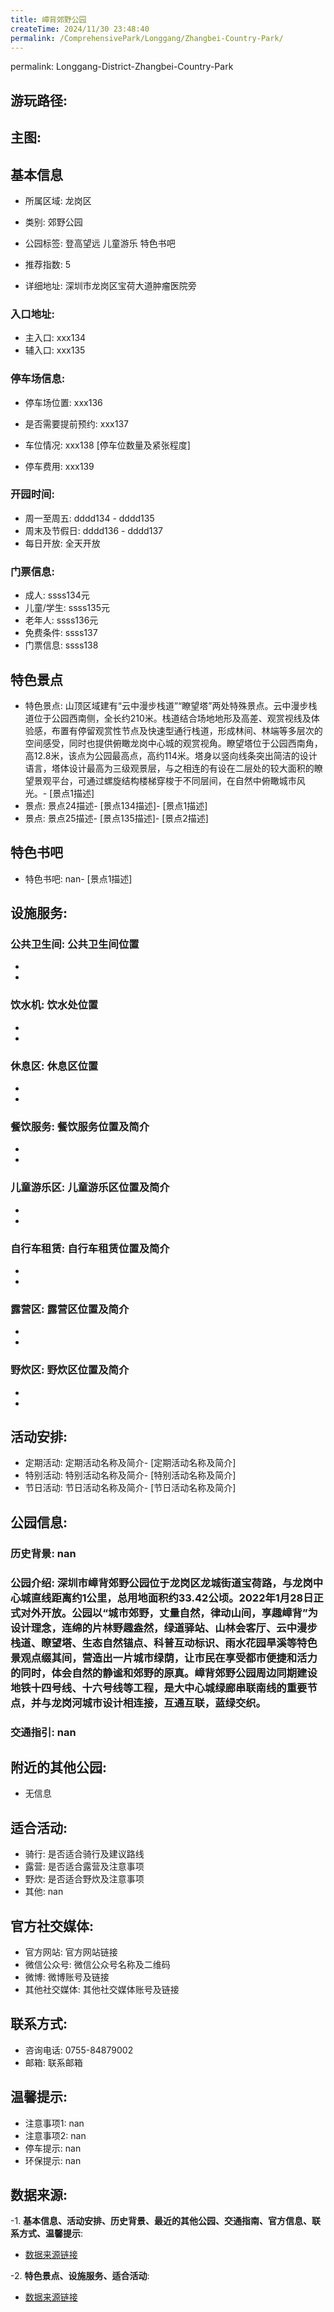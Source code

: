```yaml
---
title: 嶂背郊野公园
createTime: 2024/11/30 23:48:40
permalink: /ComprehensivePark/Longgang/Zhangbei-Country-Park/
---
```

permalink: Longgang-District-Zhangbei-Country-Park
## 游玩路径:

## 主图:
<ImageCard
image="https://cgj.sz.gov.cn/img/4/4005/4005926/10775157.jpg"
title= "嶂背郊野公园"
description= "深圳市嶂背郊野公园位于龙岗区龙城街道宝荷路，与龙岗中心城直线距离约1公里，总用地面积约33.42公顷。2022年1月28日正式对外开放。公园以“城市郊野，丈量自"
date="2024/11/30"
href="/"
author="深圳公园"
/>

## 基本信息

- 所属区域: 龙岗区

- 类别: 郊野公园

- 公园标签: 登高望远 儿童游乐 特色书吧

- 推荐指数: 5

- 详细地址: 深圳市龙岗区宝荷大道肿瘤医院旁

### 入口地址:
- 主入口: xxx134
- 辅入口: xxx135
### 停车场信息:
- 停车场位置: xxx136

- 是否需要提前预约: xxx137

- 车位情况: xxx138 [停车位数量及紧张程度]

- 停车费用: xxx139

### 开园时间:
- 周一至周五: dddd134 - dddd135
- 周末及节假日: dddd136 - dddd137
- 每日开放: 全天开放

### 门票信息:
- 成人: ssss134元
- 儿童/学生: ssss135元
- 老年人: ssss136元
- 免费条件: ssss137
- 门票信息: ssss138
## 特色景点
- 特色景点: 山顶区域建有“云中漫步栈道”“瞭望塔”两处特殊景点。云中漫步栈道位于公园西南侧，全长约210米。栈道结合场地地形及高差、观赏视线及体验感，布置有停留观赏性节点及快速型通行栈道，形成林间、林端等多层次的空间感受，同时也提供俯瞰龙岗中心城的观赏视角。瞭望塔位于公园西南角，高12.8米，该点为公园最高点，高约114米。塔身以竖向线条突出简洁的设计语言，塔体设计最高为三级观景层，与之相连的有设在二层处的较大面积的瞭望景观平台，可通过螺旋结构楼梯穿梭于不同层间，在自然中俯瞰城市风光。- [景点1描述]
- 景点: 景点24描述- [景点134描述]- [景点1描述]
- 景点: 景点25描述- [景点135描述]- [景点2描述]
## 特色书吧
- 特色书吧: nan- [景点1描述]
## 设施服务:
### 公共卫生间: 公共卫生间位置
- 
- 
### 饮水机: 饮水处位置
- 
- 
### 休息区: 休息区位置
- 
- 
### 餐饮服务: 餐饮服务位置及简介
- 
- 
### 儿童游乐区: 儿童游乐区位置及简介
- 
- 
### 自行车租赁: 自行车租赁位置及简介
- 
- 
### 露营区: 露营区位置及简介
- 
- 
### 野炊区: 野炊区位置及简介

- 
- 
## 活动安排:
- 定期活动: 定期活动名称及简介- [定期活动名称及简介]
- 特别活动: 特别活动名称及简介- [特别活动名称及简介]
- 节日活动: 节日活动名称及简介- [节日活动名称及简介]
## 公园信息:
### 历史背景: nan
### 公园介绍: 深圳市嶂背郊野公园位于龙岗区龙城街道宝荷路，与龙岗中心城直线距离约1公里，总用地面积约33.42公顷。2022年1月28日正式对外开放。公园以“城市郊野，丈量自然，律动山间，享趣嶂背”为设计理念，连绵的片林野趣盎然，绿道驿站、山林会客厅、云中漫步栈道、瞭望塔、生态自然锚点、科普互动标识、雨水花园旱溪等特色景观点缀其间，营造出一片城市绿荫，让市民在享受都市便捷和活力的同时，体会自然的静谧和郊野的原真。嶂背郊野公园周边同期建设地铁十四号线、十六号线等工程，是大中心城绿廊串联南线的重要节点，并与龙岗河城市设计相连接，互通互联，蓝绿交织。
### 交通指引: nan

## 附近的其他公园:
- 无信息

## 适合活动:
- 骑行: 是否适合骑行及建议路线
- 露营: 是否适合露营及注意事项
- 野炊: 是否适合野炊及注意事项
- 其他: nan

## 官方社交媒体:
- 官方网站: 官方网站链接
- 微信公众号: 微信公众号名称及二维码
- 微博: 微博账号及链接
- 其他社交媒体: 其他社交媒体账号及链接

## 联系方式:
- 咨询电话: 0755-84879002
- 邮箱: 联系邮箱

## 温馨提示:
- 注意事项1: nan
- 注意事项2: nan
- 停车提示: nan
- 环保提示: nan

## 数据来源:
-1. **基本信息、活动安排、历史背景、最近的其他公园、交通指南、官方信息、联系方式、温馨提示**:
- [数据来源链接](https://cgj.sz.gov.cn/xsmh/gysz/csgy/content/post_10775157.html)

-2. **特色景点、设施服务、适合活动**:
- [数据来源链接](https://cgj.sz.gov.cn/xsmh/gysz/csgy/content/post_10775157.html)

